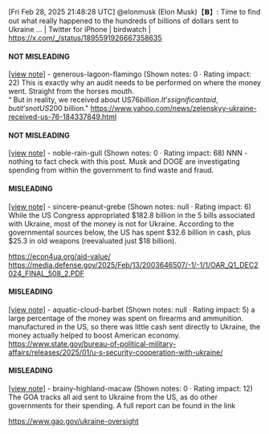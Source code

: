 [Fri Feb 28, 2025 21:48:28 UTC] @elonmusk (Elon Musk)【𝗕】: Time to find out what really happened to the hundreds of billions of dollars sent to Ukraine … | Twitter for iPhone | birdwatch | https://x.com/_/status/1895591926667358635

#### NOT MISLEADING

[[view note]](https://x.com/i/birdwatch/n/1895612911906619571) - generous-lagoon-flamingo (Shown notes: 0 · Rating impact: 22)
This is exactly why an audit needs to be performed on where the money went.  Straight from the horses mouth.  
“ But in reality, we received about US$76 billion. It’s significant aid, but it’s not US$200 billion."
https://www.yahoo.com/news/zelenskyy-ukraine-received-us-76-184337849.html

#### NOT MISLEADING

[[view note]](https://x.com/i/birdwatch/n/1895604651099140378) - noble-rain-gull (Shown notes: 0 · Rating impact: 68)
NNN - nothing to fact check with this post.  Musk and DOGE are investigating spending from within the government to find waste and fraud.

#### MISLEADING

[[view note]](https://x.com/i/birdwatch/n/1895639066814660988) - sincere-peanut-grebe (Shown notes: null · Rating impact: 6)
While the US Congress appropriated $182.8 billion in the 5 bills associated with Ukraine, most of the money is not for Ukraine. 
According to the governmental sources below, the US has spent $32.6 billion in cash, plus $25.3 in old weapons (reevaluated just $18 billion).

https://econ4ua.org/aid-value/
https://media.defense.gov/2025/Feb/13/2003646507/-1/-1/1/OAR_Q1_DEC2024_FINAL_508_2.PDF

#### MISLEADING

[[view note]](https://x.com/i/birdwatch/n/1895604417883238502) - aquatic-cloud-barbet (Shown notes: null · Rating impact: 5)
a large percentage of the money was spent on firearms and ammunition. manufactured in the US, so there was little cash sent directly to Ukraine, the money actually helped to boost American economy. https://www.state.gov/bureau-of-political-military-affairs/releases/2025/01/u-s-security-cooperation-with-ukraine/

#### MISLEADING

[[view note]](https://x.com/i/birdwatch/n/1895602743206645818) - brainy-highland-macaw (Shown notes: 0 · Rating impact: 12)
The GOA tracks all aid sent to Ukraine from the US, as do other governments for their spending. A full report can be found in the link

https://www.gao.gov/ukraine-oversight
